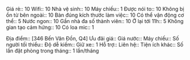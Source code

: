 Giá rẻ:: 10
Wifi:: 10
Nhà vệ sinh:: 10
Máy chiếu:: 1
Được nói to:: 10
Không bị ồn từ bên ngoài:: 10
Bàn đúng kích thước làm việc:: 10
Có thể vận động cơ thể:: 5
Nước ngon:: 10
Gần nhà đa số thành viên:: 10
Ở lại tới 11h:: 5
Không gian tạo cảm hứng:: 10
Có loa mic:: 1


Địa điểm:: [346 Bến Vân Đồn, Q4]
Ưu đãi giá:: 
Giá nước:: 
Máy chiếu:: 
Số người tối thiểu:: 
Độ dễ kiếm:: 
Giữ xe:: 1
Hỗ trợ:: 
Liên hệ:: 
Tiện ích khác:: 
Số lần đặt phòng trong tháng:: 1 lần/tháng
